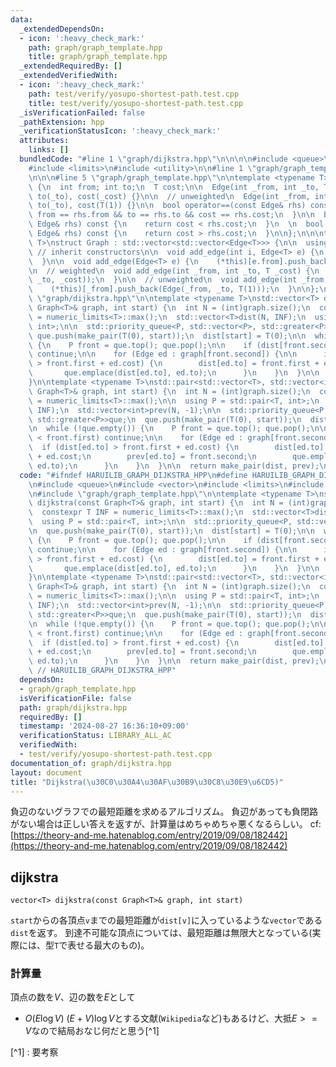 ```yaml
---
data:
  _extendedDependsOn:
  - icon: ':heavy_check_mark:'
    path: graph/graph_template.hpp
    title: graph/graph_template.hpp
  _extendedRequiredBy: []
  _extendedVerifiedWith:
  - icon: ':heavy_check_mark:'
    path: test/verify/yosupo-shortest-path.test.cpp
    title: test/verify/yosupo-shortest-path.test.cpp
  _isVerificationFailed: false
  _pathExtension: hpp
  _verificationStatusIcon: ':heavy_check_mark:'
  attributes:
    links: []
  bundledCode: "#line 1 \"graph/dijkstra.hpp\"\n\n\n\n#include <queue>\n#include <vector>\n\
    #include <limits>\n#include <utility>\n\n#line 1 \"graph/graph_template.hpp\"\n\
    \n\n\n#line 5 \"graph/graph_template.hpp\"\n\ntemplate <typename T>\nstruct Edge\
    \ {\n  int from; int to;\n  T cost;\n\n  Edge(int _from, int _to, T _cost) : from(_from),\
    \ to(_to), cost(_cost) {}\n\n  // unweighted\n  Edge(int _from, int _to) : from(_from),\
    \ to(_to), cost(T(1)) {}\n\n  bool operator==(const Edge& rhs) const {\n    return\
    \ from == rhs.from && to == rhs.to && cost == rhs.cost;\n  }\n\n  bool operator<(const\
    \ Edge& rhs) const {\n    return cost < rhs.cost;\n  }\n  \n  bool operator>(const\
    \ Edge& rhs) const {\n    return cost > rhs.cost;\n  }\n\n};\n\n\ntemplate <typename\
    \ T>\nstruct Graph : std::vector<std::vector<Edge<T>>> {\n\n  using std::vector<std::vector<Edge<T>>>::vector;\
    \ // inherit constructors\n\n  void add_edge(int i, Edge<T> e) {\n    (*this)[i].push_back(e);\n\
    \  }\n\n  void add_edge(Edge<T> e) {\n    (*this)[e.from].push_back(e);\n  }\n\
    \n  // weighted\n  void add_edge(int _from, int _to, T _cost) {\n    (*this)[_from].push_back(Edge(_from,\
    \ _to, _cost));\n  }\n\n  // unweighted\n  void add_edge(int _from, int _to) {\n\
    \    (*this)[_from].push_back(Edge(_from, _to, T(1)));\n  }\n\n};\n\n\n#line 10\
    \ \"graph/dijkstra.hpp\"\n\ntemplate <typename T>\nstd::vector<T> dijkstra(const\
    \ Graph<T>& graph, int start) {\n  int N = (int)graph.size();\n  constexpr T INF\
    \ = numeric_limits<T>::max();\n  std::vector<T>dist(N, INF);\n  using P = std::pair<T,\
    \ int>;\n\n  std::priority_queue<P, std::vector<P>, std::greater<P>>que;\n\n \
    \ que.push(make_pair(T(0), start));\n  dist[start] = T(0);\n\n  while (!que.empty())\
    \ {\n    P front = que.top(); que.pop();\n\n    if (dist[front.second] < front.first)\
    \ continue;\n\n    for (Edge ed : graph[front.second]) {\n\n      if (dist[ed.to]\
    \ > front.first + ed.cost) {\n        dist[ed.to] = front.first + ed.cost;\n \
    \       que.emplace(dist[ed.to], ed.to);\n      }\n    }\n  }\n\n  return dist;\n\
    }\n\ntemplate <typename T>\nstd::pair<std::vector<T>, std::vector<int>> dijkstra_path(const\
    \ Graph<T>& graph, int start) {\n  int N = (int)graph.size();\n  constexpr T INF\
    \ = numeric_limits<T>::max();\n\n  using P = std::pair<T, int>;\n  std::vector<T>dist(N,\
    \ INF);\n  std::vector<int>prev(N, -1);\n\n  std::priority_queue<P, std::vector<P>,\
    \ std::greater<P>>que;\n  que.push(make_pair(T(0), start));\n  dist[start] = T(0);\n\
    \n  while (!que.empty()) {\n    P front = que.top(); que.pop();\n\n    if (dist[front.second]\
    \ < front.first) continue;\n\n    for (Edge ed : graph[front.second]) {\n    \
    \  if (dist[ed.to] > front.first + ed.cost) {\n        dist[ed.to] = front.first\
    \ + ed.cost;\n        prev[ed.to] = front.second;\n        que.emplace(dist[ed.to],\
    \ ed.to);\n      }\n    }\n  }\n\n  return make_pair(dist, prev);\n}\n\n\n"
  code: "#ifndef HARUILIB_GRAPH_DIJKSTRA_HPP\n#define HARUILIB_GRAPH_DIJKSTRA_HPP\n\
    \n#include <queue>\n#include <vector>\n#include <limits>\n#include <utility>\n\
    \n#include \"graph/graph_template.hpp\"\n\ntemplate <typename T>\nstd::vector<T>\
    \ dijkstra(const Graph<T>& graph, int start) {\n  int N = (int)graph.size();\n\
    \  constexpr T INF = numeric_limits<T>::max();\n  std::vector<T>dist(N, INF);\n\
    \  using P = std::pair<T, int>;\n\n  std::priority_queue<P, std::vector<P>, std::greater<P>>que;\n\
    \n  que.push(make_pair(T(0), start));\n  dist[start] = T(0);\n\n  while (!que.empty())\
    \ {\n    P front = que.top(); que.pop();\n\n    if (dist[front.second] < front.first)\
    \ continue;\n\n    for (Edge ed : graph[front.second]) {\n\n      if (dist[ed.to]\
    \ > front.first + ed.cost) {\n        dist[ed.to] = front.first + ed.cost;\n \
    \       que.emplace(dist[ed.to], ed.to);\n      }\n    }\n  }\n\n  return dist;\n\
    }\n\ntemplate <typename T>\nstd::pair<std::vector<T>, std::vector<int>> dijkstra_path(const\
    \ Graph<T>& graph, int start) {\n  int N = (int)graph.size();\n  constexpr T INF\
    \ = numeric_limits<T>::max();\n\n  using P = std::pair<T, int>;\n  std::vector<T>dist(N,\
    \ INF);\n  std::vector<int>prev(N, -1);\n\n  std::priority_queue<P, std::vector<P>,\
    \ std::greater<P>>que;\n  que.push(make_pair(T(0), start));\n  dist[start] = T(0);\n\
    \n  while (!que.empty()) {\n    P front = que.top(); que.pop();\n\n    if (dist[front.second]\
    \ < front.first) continue;\n\n    for (Edge ed : graph[front.second]) {\n    \
    \  if (dist[ed.to] > front.first + ed.cost) {\n        dist[ed.to] = front.first\
    \ + ed.cost;\n        prev[ed.to] = front.second;\n        que.emplace(dist[ed.to],\
    \ ed.to);\n      }\n    }\n  }\n\n  return make_pair(dist, prev);\n}\n\n#endif\
    \ // HARUILIB_GRAPH_DIJKSTRA_HPP"
  dependsOn:
  - graph/graph_template.hpp
  isVerificationFile: false
  path: graph/dijkstra.hpp
  requiredBy: []
  timestamp: '2024-08-27 16:36:10+09:00'
  verificationStatus: LIBRARY_ALL_AC
  verifiedWith:
  - test/verify/yosupo-shortest-path.test.cpp
documentation_of: graph/dijkstra.hpp
layout: document
title: "Dijkstra(\u30C0\u30A4\u30AF\u30B9\u30C8\u30E9\u6CD5)"
---
```


負辺のないグラフでの最短距離を求めるアルゴリズム。
負辺があっても負閉路がない場合は正しい答えを返すが、計算量はめちゃめちゃ悪くなるらしい。
cf: [https://theory-and-me.hatenablog.com/entry/2019/09/08/182442](https://theory-and-me.hatenablog.com/entry/2019/09/08/182442)

## dijkstra
```
vector<T> dijkstra(const Graph<T>& graph, int start)
```

`start`からの各頂点`v`までの最短距離が`dist[v]`に入っているような`vector`である`dist`を返す。
到達不可能な頂点については、最短距離は無限大となっている(実際には、型`T`で表せる最大のもの)。


### 計算量
頂点の数を$V$、辺の数を$E$として

- $O(E \log V)$ $(E+V) \log V$とする文献(`Wikipedia`など)もあるけど、大抵$E >= V$なので結局おなじ何だと思う[^1]

[^1] : 要考察